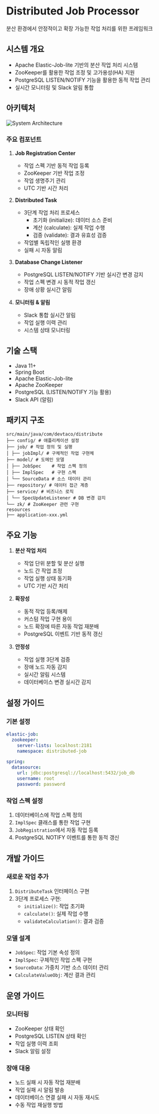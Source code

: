 # Distributed Job Processor

분산 환경에서 안정적이고 확장 가능한 작업 처리를 위한 프레임워크

## 시스템 개요
- Apache Elastic-Job-lite 기반의 분산 작업 처리 시스템
- ZooKeeper를 활용한 작업 조정 및 고가용성(HA) 지원
- PostgreSQL LISTEN/NOTIFY 기능을 활용한 동적 작업 관리
- 실시간 모니터링 및 Slack 알림 통합

## 아키텍처
![System Architecture](docs/images/architecture.png)

### 주요 컴포넌트
1. **Job Registration Center**
   - 작업 스펙 기반 동적 작업 등록
   - ZooKeeper 기반 작업 조정
   - 작업 생명주기 관리
   - UTC 기반 시간 처리

2. **Distributed Task**
   - 3단계 작업 처리 프로세스
     * 초기화 (initialize): 데이터 소스 준비
     * 계산 (calculate): 실제 작업 수행
     * 검증 (validate): 결과 유효성 검증
   - 작업별 독립적인 실행 환경
   - 실패 시 자동 알림

3. **Database Change Listener**
   - PostgreSQL LISTEN/NOTIFY 기반 실시간 변경 감지
   - 작업 스펙 변경 시 동적 작업 갱신
   - 장애 상황 실시간 알림

4. **모니터링 & 알림**
   - Slack 통합 실시간 알림
   - 작업 실행 이력 관리
   - 시스템 상태 모니터링

## 기술 스택
- Java 11+
- Spring Boot
- Apache Elastic-Job-lite
- Apache ZooKeeper
- PostgreSQL (LISTEN/NOTIFY 기능 활용)
- Slack API (알림)

## 패키지 구조
```
src/main/java/com/devtaco/distribute
├── config/ # 애플리케이션 설정
├── job/ # 작업 정의 및 실행
│ ├── jobImpl/ # 구체적인 작업 구현체
├── model/ # 도메인 모델
│ ├── JobSpec    # 작업 스펙 정의
│ ├── ImplSpec   # 구현 스펙
│ └── SourceData # 소스 데이터 관리
├── repository/ # 데이터 접근 계층
├── service/ # 비즈니스 로직
│ └── SpecUpdateListener # DB 변경 감지
└── zk/ # ZooKeeper 관련 구현
resources
├── application-xxx.yml
```

## 주요 기능
1. **분산 작업 처리**
   - 작업 단위 분할 및 분산 실행
   - 노드 간 작업 조정
   - 작업 실행 상태 동기화
   - UTC 기반 시간 처리

2. **확장성**
   - 동적 작업 등록/해제
   - 커스텀 작업 구현 용이
   - 노드 확장에 따른 자동 작업 재분배
   - PostgreSQL 이벤트 기반 동적 갱신

3. **안정성**
   - 작업 실행 3단계 검증
   - 장애 노드 자동 감지
   - 실시간 알림 시스템
   - 데이터베이스 변경 실시간 감지

## 설정 가이드
### 기본 설정
```yaml
elastic-job:
  zookeeper:
    server-lists: localhost:2181
    namespace: distributed-job

spring:
  datasource:
    url: jdbc:postgresql://localhost:5432/job_db
    username: root
    password: password
```

### 작업 스펙 설정
1. 데이터베이스에 작업 스펙 정의
2. `ImplSpec` 클래스를 통한 작업 구현
3. `JobRegistration`에서 자동 작업 등록
4. PostgreSQL NOTIFY 이벤트를 통한 동적 갱신

## 개발 가이드
### 새로운 작업 추가
1. `DistributeTask` 인터페이스 구현
2. 3단계 프로세스 구현:
   - `initialize()`: 작업 초기화
   - `calculate()`: 실제 작업 수행
   - `validateCalculation()`: 결과 검증

### 모델 설계
- `JobSpec`: 작업 기본 속성 정의
- `ImplSpec`: 구체적인 작업 스펙 구현
- `SourceData`: 가중치 기반 소스 데이터 관리
- `CalculateValueObj`: 계산 결과 관리

## 운영 가이드
### 모니터링
- ZooKeeper 상태 확인
- PostgreSQL LISTEN 상태 확인
- 작업 실행 이력 조회
- Slack 알림 설정

### 장애 대응
- 노드 실패 시 자동 작업 재분배
- 작업 실패 시 알림 발송
- 데이터베이스 연결 실패 시 자동 재시도
- 수동 작업 재실행 방법
